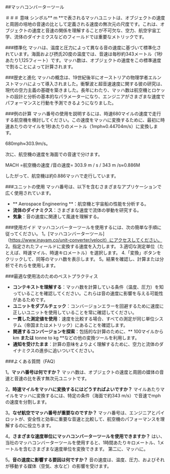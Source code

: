 ##マッハコンバーターツール

＃＃＃ 意味
シンボル** m **で表されるマッハユニットは、オブジェクトの速度と周囲の培地の音速の比として定義される速度の無次元の尺度です。これは、オブジェクトの速度と音速の関係を理解することが不可欠な、空力、航空宇宙工学、流体のダイナミクスなどのフィールドでは重要なメトリックです。

###標準化
マッハは、温度と圧力によって異なる音の速度に基づいて標準化されています。海面および摂氏20度の温度では、音速は毎秒約343メートル（1秒あたり1,125フィート）です。マッハ数は、オブジェクトの速度をこの標準速度で割ることによって計算されます。

###歴史と進化
マッハの概念は、19世紀後半にオーストリアの物理学者エルンストマッハによって導入されました。衝撃波と超音速速度に関する彼の研究は、現代の空力主義の基礎を築きました。長年にわたり、マッハ数は航空機とロケットの設計と分析の基本的なパラメーターになり、エンジニアがさまざまな速度でパフォーマンスと行動を予測できるようになりました。

###例の計算
マッハ番号の使用を説明するには、時速680マイルの速度で走行する航空機を検討してください。この速度をマッハに変換するために、最初に時速あたりのマイルを1秒あたりのメートル（1mph≈0.44704m/s）に変換します。

680mph≈303.9m/s。

次に、航空機の速度を海面での音速で分けます。

MACH =航空機の速度 /音の速度= 303.9 m / s / 343 m /s≈0.886M

したがって、航空機は約0.886マッハで走行しています。

###ユニットの使用
マッハ番号は、以下を含むさまざまなアプリケーションで広く使用されています。
-  ** Aerospace Engineering **：航空機と宇宙船の性能を分析する。
-  **流体のダイナミクス**：さまざまな速度で流体の挙動を研究する。
-  **気象**：音の速度に関連して風速を理解する。

###使用ガイド
マッハコンバーターツールを使用するには、次の簡単な手順に従ってください。
1。[マッハコンバーターツール]（https://www.inayam.co/unit-converter/velocit）にアクセスしてください。
2。指定されたフィールドに変換する速度を入力します。
3.適切な測定単位（たとえば、時速マイル、時速キロメートル）を選択します。
4.「変換」ボタンをクリックして、同等のマッハ数を表示します。
5。結果を確認し、計算または分析でそれらを使用します。

###最適な使用法のためのベストプラクティス
-  **コンテキストを理解する**：マッハ数を計算している条件（温度、圧力）を知っていることを確認してください。これらは音の速度に影響を与える可能性があるためです。
-  **ユニットをダブルチェック**：コンバージョンエラーを回避するために速度に正しいユニットを使用していることを常に確認してください。
-  **一貫した測定値を使用**：速度を比較する場合、すべての測定が同じ単位システム（帝国またはメトリック）にあることを確認します。
-  **関連するコンバージョンを探索**：包括的な計算のために、** 100マイルからkm **または** tonne to kg **などの他の変換ツールを利用します。
-  **通知を受けたまま**：計算の意味をよりよく理解するために、空力と流体のダイナミクスの進歩に追いついてください。

###よくある質問（FAQ）

1。**マッハ番号は何ですか？**
マッハ数は、オブジェクトの速度と周囲の媒体の音速と音速の比を表す無次元ユニットです。

2。**時速マイルをマッハに変換するにはどうすればよいですか？**
マイルあたりマイルをマッハに変換するには、特定の条件（海面で約343 m/s）で音速でmphの速度を分割します。

3。**なぜ航空でマッハ番号が重要なのですか？**
マッハ番号は、エンジニアとパイロットが、安全性と効率に重要な音速と比較して、航空機のパフォーマンスを理解するのに役立ちます。

4。**さまざまな速度単位にマッハコンバーターツールを使用できますか？**
はい、当社のマッハコンバーターツールを使用すると、1時間あたりキロメートル、1メートルを含むさまざまな速度単位を変換できます。 第二に、マッハに。

5。**音の速度に影響する要因は何ですか？**
音の速度は、温度、圧力、およびそれが移動する媒体（空気、水など）の影響を受けます。